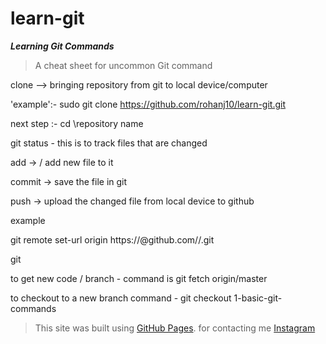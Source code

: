 # learn-git

***Learning Git Commands***

>A cheat sheet for uncommon Git command

clone --> bringing repository from git to local device/computer 

'example':-
sudo git clone https://github.com/rohanj10/learn-git.git

next step :- cd \\repository name

git status - this is to track files that are changed 

add -> / add new file to it  

commit -> save  the file in git 

push -> upload the changed file from local device to github 

example 


git remote set-url origin https://<githubtoken>@github.com/<username>/<repositoryname>.git

git


to get new code / branch  - command is git fetch origin/master

to checkout to a new branch command - git checkout 1-basic-git-commands
  
  
 >This site was built using [GitHub Pages](https://pages.github.com/).
  > for contacting me [Instagram](https://www.instagram.com/rohanjaiswal100/)
